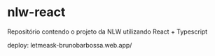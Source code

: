 # nlw-react
Repositório contendo o projeto da NLW utilizando React + Typescript

deploy: letmeask-brunobarbossa.web.app/